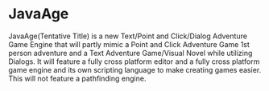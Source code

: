 # JavaAge
JavaAge(Tentative Title) is a new Text/Point and Click/Dialog Adventure Game Engine that will partly mimic a Point and Click Adventure Game 1st person adventure and a Text Adventure Game/Visual Novel while utilizing Dialogs. It will feature a fully cross platform editor and a fully cross platform game engine and its own scripting language to make creating games easier. This will not feature a pathfinding engine.
